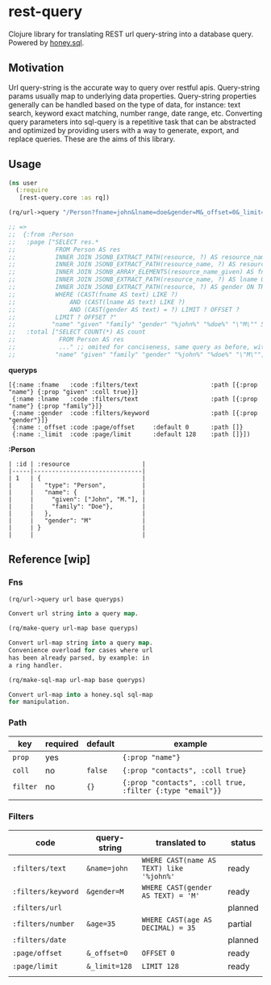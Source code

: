 # rest-query

Clojure library for translating REST url query-string into a database query. Powered by [honey.sql](https://github.com/seancorfield/honeysql).

## Motivation

Url query-string is the accurate way to query over restful apis. Query-string params usually map to underlying data properties. Query-string properties generally can be handled based on the type of data, for instance: text search, keyword exact matching, number range, date range, etc. Converting query parameters into sql-query is a repetitive task that can be abstracted and optimized by providing users with a way to generate, export, and replace queries. These are the aims of this library.

## Usage

```clj
(ns user
  (:require
   [rest-query.core :as rq])

(rq/url->query "/Person?fname=john&lname=doe&gender=M&_offset=0&_limit=5" :resource queryps)

;; =>
;;  {:from :Person
;;   :page ["SELECT res.* 
;;           FROM Person AS res 
;;           INNER JOIN JSONB_EXTRACT_PATH(resource, ?) AS resource_name ON TRUE 
;;           INNER JOIN JSONB_EXTRACT_PATH(resource_name, ?) AS resource_name_given ON TRUE 
;;           INNER JOIN JSONB_ARRAY_ELEMENTS(resource_name_given) AS fname ON TRUE 
;;           INNER JOIN JSONB_EXTRACT_PATH(resource_name, ?) AS lname ON TRUE 
;;           INNER JOIN JSONB_EXTRACT_PATH(resource, ?) AS gender ON TRUE 
;;           WHERE (CAST(fname AS text) LIKE ?) 
;;               AND (CAST(lname AS text) LIKE ?) 
;;               AND (CAST(gender AS text) = ?) LIMIT ? OFFSET ? 
;;           LIMIT ? OFFSET ?"
;;          "name" "given" "family" "gender" "%john%" "%doe%" "\"M\"" 5 0]
;;   :total ["SELECT COUNT(*) AS count 
;;            FROM Person AS res 
;;            ..." ;; omited for conciseness, same query as before, without paging
;;           "name" "given" "family" "gender" "%john%" "%doe%" "\"M\""]}
```

**queryps**

``` edn
[{:name :fname   :code :filters/text                    :path [{:prop "name"} {:prop "given" :coll true}]}
 {:name :lname   :code :filters/text                    :path [{:prop "name"} {:prop "family"}]}
 {:name :gender  :code :filters/keyword                 :path [{:prop "gender"}]}
 {:name :_offset :code :page/offset     :default 0      :path []}
 {:name :_limit  :code :page/limit      :default 128    :path []}])
```

**:Person**

```
| :id | :resource                    |
|-----|------------------------------|
| 1   | {                            |
|     |   "type": "Person",          |
|     |   "name": {                  |
|     |     "given": ["John", "M."], |
|     |     "family": "Doe"},        |
|     |   },                         |
|     |   "gender": "M"              |
|     | }                            |
|     |                              |
```

## Reference [wip]

### Fns

``` clojure
(rq/url->query url base queryps)

Convert url string into a query map.
```

``` clojure
(rq/make-query url-map base queryps)

Convert url-map string into a query map. 
Convenience overload for cases where url 
has been already parsed, by example: in 
a ring handler.
```

``` clojure
(rq/make-sql-map url-map base queryps)

Convert url-map into a honey.sql sql-map 
for manipulation.
```

### Path

| key      | required | default | example                                                   |
|----------|----------|---------|-----------------------------------------------------------|
| `prop`   | yes      |         | `{:prop "name"}`                                          |
| `coll`   | no       | `false` | `{:prop "contacts", :coll true}`                          |
| `filter` | no       | `{}`    | `{:prop "contacts", :coll true, :filter {:type "email"}}` |
|          |          |         |                                                           |

### Filters

| code               | query-string  | translated to                            | status  |
|--------------------|---------------|------------------------------------------|---------|
| `:filters/text`    | `&name=john`  | `WHERE CAST(name AS TEXT) like '%john%'` | ready   |
| `:filters/keyword` | `&gender=M`   | `WHERE CAST(gender AS TEXT) = 'M'`       | ready   |
| `:filters/url`     |               |                                          | planned |
| `:filters/number`  | `&age=35`     | `WHERE CAST(age AS DECIMAL) = 35`        | partial |
| `:filters/date`    |               |                                          | planned |
| `:page/offset`     | `&_offset=0`  | `OFFSET 0`                               | ready   |
| `:page/limit`      | `&_limit=128` | `LIMIT 128`                              | ready   |
|                    |               |                                          |         |
